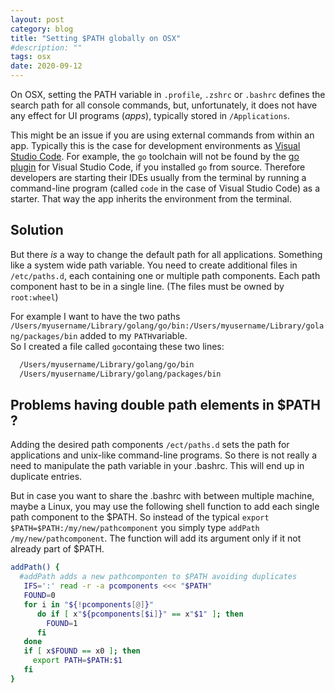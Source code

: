 ```yaml
---
layout: post
category: blog
title: "Setting $PATH globally on OSX"
#description: ""
tags: osx 
date: 2020-09-12
---
```



On OSX, setting the PATH variable in `.profile`, `.zshrc` or `.bashrc` defines the search path for all console commands, but, unfortunately, it does not have any effect for UI programs (_apps_), typically stored in `/Applications`.

This might be an issue if you are using external commands from within an app. Typically this is the case for development environments as [Visual Studio Code](https://code.visualstudio.com/). For example, the `go` toolchain will not be found by the [go plugin](https://code.visualstudio.com/docs/languages/go) for Visual Studio Code, if you installed `go` from source. Therefore developers are starting their IDEs usually from the terminal by running a command-line program (called `code` in the case of Visual Studio Code) as a starter. That way the app inherits the environment from the terminal. 

## Solution

But there _is_ a way to change the default path for all applications. Something like a system wide path variable. You need to create additional files in `/etc/paths.d`, each containing one or multiple path components. Each path component hast to be in a single line. (The files must be owned by `root:wheel`)

For example I want to have the two paths `/Users/myusername/Library/golang/go/bin:/Users/myusername/Library/golang/packages/bin` added to my `PATH`variable.<br>
So I created a file called `go`containg these two lines:
```bash
  /Users/myusername/Library/golang/go/bin
  /Users/myusername/Library/golang/packages/bin
``` 

## Problems having double path elements in $PATH ?

Adding the desired path components `/ect/paths.d` sets the path for applications and unix-like command-line programs. So there is not really a need to manipulate the path variable in your .bashrc. This will end up in duplicate entries.

But in case you want to share the .bashrc with between multiple machine, maybe a Linux, you may use the following shell function to add each single path component to the $PATH.
So instead of the typical `export $PATH=$PATH:/my/new/pathcomponent` you simply type `addPath /my/new/pathcomponent`. The function will add its argument only if it not already part of $PATH.

```bash
addPath() {
  #addPath adds a new pathcomponten to $PATH avoiding duplicates
   IFS=':' read -r -a pcomponents <<< "$PATH"
   FOUND=0
   for i in "${!pcomponents[@]}"
      do if [ x"${pcomponents[$i]}" == x"$1" ]; then
        FOUND=1
      fi
   done
   if [ x$FOUND == x0 ]; then
     export PATH=$PATH:$1
   fi
}
```